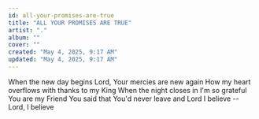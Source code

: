 ```yaml
---
id: all-your-promises-are-true
title: "ALL YOUR PROMISES ARE TRUE"
artist: "."
album: ""
cover: ""
created: "May 4, 2025, 9:17 AM"
updated: "May 4, 2025, 9:17 AM"
---
```


When the new day begins
Lord, Your mercies are new again
How my heart overflows with thanks to my King
When the night closes in
I'm so grateful You are my Friend
You said that You'd never leave
and Lord I believe -- Lord, I believe